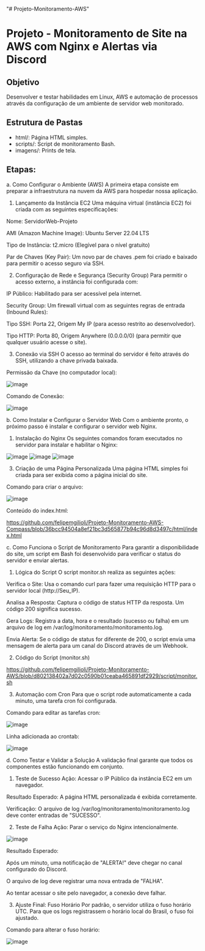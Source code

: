 "# Projeto-Monitoramento-AWS" 



# Projeto - Monitoramento de Site na AWS com Nginx e Alertas via Discord


## Objetivo
Desenvolver e testar habilidades em Linux, AWS e automação de processos através da configuração de um ambiente de servidor web monitorado.

## Estrutura de Pastas

- html/: Página HTML simples.
- scripts/: Script de monitoramento Bash.
- imagens/: Prints de tela.

## Etapas:

a. Como Configurar o Ambiente (AWS)
A primeira etapa consiste em preparar a infraestrutura na nuvem da AWS para hospedar nossa aplicação.

1. Lançamento da Instância EC2
Uma máquina virtual (instância EC2) foi criada com as seguintes especificações:

Nome: ServidorWeb-Projeto

AMI (Amazon Machine Image): Ubuntu Server 22.04 LTS

Tipo de Instância: t2.micro (Elegível para o nível gratuito)

Par de Chaves (Key Pair): Um novo par de chaves .pem foi criado e baixado para permitir o acesso seguro via SSH.


2. Configuração de Rede e Segurança (Security Group)
Para permitir o acesso externo, a instância foi configurada com:

IP Público: Habilitado para ser acessível pela internet.

Security Group: Um firewall virtual com as seguintes regras de entrada (Inbound Rules):

Tipo SSH: Porta 22, Origem My IP (para acesso restrito ao desenvolvedor).

Tipo HTTP: Porta 80, Origem Anywhere (0.0.0.0/0) (para permitir que qualquer usuário acesse o site).


3. Conexão via SSH
O acesso ao terminal do servidor é feito através do SSH, utilizando a chave privada baixada.

Permissão da Chave (no computador local):

![image](https://github.com/user-attachments/assets/b90c184a-cc3e-4f1f-ba70-0a6f331f48c8)

Comando de Conexão:

![image](https://github.com/user-attachments/assets/bd92cb56-b9a5-481a-8e0b-dd9f2238955b)



b. Como Instalar e Configurar o Servidor Web
Com o ambiente pronto, o próximo passo é instalar e configurar o servidor web Nginx.

1. Instalação do Nginx
Os seguintes comandos foram executados no servidor para instalar e habilitar o Nginx:

![image](https://github.com/user-attachments/assets/b6efcae0-e313-459c-9089-8e367104a1e6)
![image](https://github.com/user-attachments/assets/21d8ac4d-e152-4bd9-8602-2899718fb6dd)
![image](https://github.com/user-attachments/assets/b5d6c54b-6930-489d-bdfc-6daaae132c72)


3. Criação de uma Página Personalizada
Uma página HTML simples foi criada para ser exibida como a página inicial do site.

Comando para criar o arquivo:

![image](https://github.com/user-attachments/assets/2be5a685-0c39-4194-97a6-26db3927c89c)

Conteúdo do index.html:

https://github.com/felipemgilioli/Projeto-Monitoramento-AWS-Compass/blob/36bcc94504a8ef21bc3d565877b94c96d8d3497c/html/index.html 

c. Como Funciona o Script de Monitoramento
Para garantir a disponibilidade do site, um script em Bash foi desenvolvido para verificar o status do servidor e enviar alertas.

1. Lógica do Script
O script monitor.sh realiza as seguintes ações:

Verifica o Site: Usa o comando curl para fazer uma requisição HTTP para o servidor local (http://Seu_IP).

Analisa a Resposta: Captura o código de status HTTP da resposta. Um código 200 significa sucesso.

Gera Logs: Registra a data, hora e o resultado (sucesso ou falha) em um arquivo de log em /var/log/monitoramento/monitoramento.log.

Envia Alerta: Se o código de status for diferente de 200, o script envia uma mensagem de alerta para um canal do Discord através de um Webhook.

2. Código do Script (monitor.sh)

https://github.com/felipemgilioli/Projeto-Monitoramento-AWS/blob/d802138402a7d02c0590b01ceaba465891df2929/script/monitor.sh

3. Automação com Cron
Para que o script rode automaticamente a cada minuto, uma tarefa cron foi configurada.

Comando para editar as tarefas cron:

![image](https://github.com/user-attachments/assets/bab1a707-8357-490d-aaad-8d6d1d2968e1)

Linha adicionada ao crontab:

![image](https://github.com/user-attachments/assets/4495a441-77b8-46bc-bfb6-b5ee70d1ec96)


d. Como Testar e Validar a Solução
A validação final garante que todos os componentes estão funcionando em conjunto.

1. Teste de Sucesso
Ação: Acessar o IP Público da instância EC2 em um navegador.

Resultado Esperado: A página HTML personalizada é exibida corretamente.

Verificação: O arquivo de log /var/log/monitoramento/monitoramento.log deve conter entradas de "SUCESSO".

2. Teste de Falha
Ação: Parar o serviço do Nginx intencionalmente.

![image](https://github.com/user-attachments/assets/1da694fc-a001-48aa-90b7-d2f2e7d3f129)

Resultado Esperado:

Após um minuto, uma notificação de "ALERTA!" deve chegar no canal configurado do Discord.

O arquivo de log deve registrar uma nova entrada de "FALHA".

Ao tentar acessar o site pelo navegador, a conexão deve falhar.

3. Ajuste Final: Fuso Horário
Por padrão, o servidor utiliza o fuso horário UTC. Para que os logs registrassem o horário local do Brasil, o fuso foi ajustado.

Comando para alterar o fuso horário:

![image](https://github.com/user-attachments/assets/b89cd9d9-37e8-4b38-b261-8ee537dd0e92)
